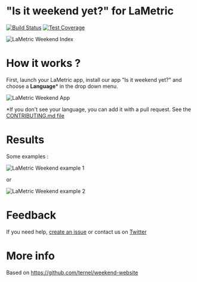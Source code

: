 # "Is it weekend yet?" for LaMetric
[![Build Status](https://travis-ci.org/pgrimaud/lametric-weekend.svg?branch=master)](https://travis-ci.org/pgrimaud/lametric-weekend)
[![Test Coverage](https://codeclimate.com/github/pgrimaud/lametric-weekend/badges/coverage.svg)](https://codeclimate.com/github/pgrimaud/lametric-weekend/coverage)

![LaMetric Weekend Index](https://raw.githubusercontent.com/pgrimaud/lametric-weekend/master/images/weekend.gif)

# How it works ?
First, launch your LaMetric app, install our app "Is it weekend yet?" and choose a **Language*** in the drop down menu.

![LaMetric Weekend App](https://raw.githubusercontent.com/pgrimaud/lametric-weekend/master/images/app.png)

*If you don't see your language, you can add it with a pull request. See the [CONTRIBUTING.md file](https://github.com/pgrimaud/lametric-weekend/blob/master/CONTRIBUTING.md)

# Results

Some examples : 

![LaMetric Weekend example 1](https://raw.githubusercontent.com/pgrimaud/lametric-weekend/master/images/notyet.gif)

or  

![LaMetric Weekend example 2](https://raw.githubusercontent.com/pgrimaud/lametric-weekend/master/images/no.png)

# Feedback

If you need help, [create an issue](https://github.com/pgrimaud/lametric-weekend/issues) or contact us on [Twitter](http://twitter.com/pgrimaud_)

# More info
Based on https://github.com/ternel/weekend-website